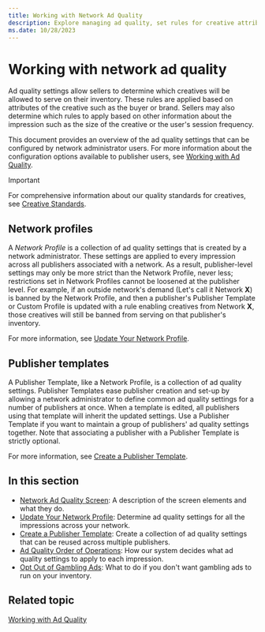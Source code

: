 ```yaml
---
title: Working with Network Ad Quality
description: Explore managing ad quality, set rules for creative attributes, size, or user session frequency to control inventory display. Reduce characters.
ms.date: 10/28/2023
---
```


# Working with network ad quality

Ad quality settings allow sellers to determine which creatives will be allowed to serve on their inventory. These rules are applied based on attributes of the creative such as the buyer or brand. Sellers may also determine which rules to apply based on other information about the impression such as the size of the creative or the user's session
frequency.

This document provides an overview of the ad quality settings that can be configured by network administrator users. For more information about the configuration options available to publisher users, see [Working with Ad Quality](working-with-publisher-ad-quality.md).

> [!IMPORTANT]
> For comprehensive information about our quality standards for creatives, see [Creative Standards](creative-standards.md).

## Network profiles

A *Network Profile* is a collection of ad quality settings that is created by a network administrator. These settings are applied to every impression across all publishers associated with a network. As a result, publisher-level settings may only be more strict than the Network Profile, never less; restrictions set in Network Profiles cannot be loosened at the publisher level. For example, if an outside network's demand (Let's call it Network **X**) is banned by the Network Profile, and then a publisher's Publisher Template or Custom Profile is updated with a rule enabling creatives from Network **X**, those creatives will still be banned from serving on that publisher's inventory.

For more information, see [Update Your Network Profile](update-your-network-profile.md).

## Publisher templates

A Publisher Template, like a Network Profile, is a collection of ad quality settings. Publisher Templates ease publisher creation and set-up by allowing a network administrator to define common ad quality settings for a number of publishers at once. When a template is edited, all publishers using that template will inherit the updated settings. Use a Publisher Template if you want to maintain a group of publishers' ad quality settings together. Note that associating a publisher with a Publisher Template is strictly optional.

For more information, see [Create a Publisher Template](create-a-publisher-template.md).

## In this section

- [Network Ad Quality Screen](network-ad-quality-screen.md): A description of the screen elements and what they do.
- [Update Your Network Profile](update-your-network-profile.md): Determine ad quality settings for all the
  impressions across your network.
- [Create a Publisher Template](create-a-publisher-template.md): Create a collection of ad quality settings that
  can be reused across multiple publishers.
- [Ad Quality Order of Operations](ad-quality-order-of-operations.md): How our system decides what ad quality
  settings to apply to each impression.
- [Opt Out of Gambling Ads](opt-out-of-gambling-ads.md): What to do if you don't want gambling ads to run on your
  inventory.

## Related topic

[Working with Ad Quality](working-with-publisher-ad-quality.md)